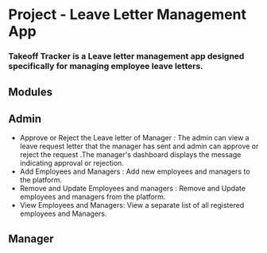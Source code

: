 # Project - Leave Letter Management App
### Takeoff Tracker is a Leave letter management app designed specifically for managing employee leave letters.
## Modules
## Admin
- Approve or Reject the Leave letter of Manager : The admin can view a leave request letter that the manager has sent and admin can approve or reject the request .The manager's dashboard displays the message indicating approval or rejection.
- Add Employees and Managers : Add new employees and managers to the platform. 
- Remove and Update Employees and managers : Remove and Update employees and managers from the platform.
- View Employees and Managers: View a separate list of all registered employees and Managers. 
## Manager
### 
